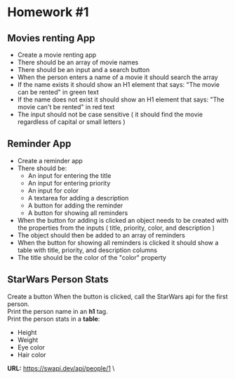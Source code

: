 # Homework #1 

## Movies renting App

* Create a movie renting app
* There should be an array of movie names
* There should be an input and a search button
* When the person enters a name of a movie it should search the array
* If the name exists it should show an H1 element that says: "The movie can be rented" in green text
* If the name does not exist it should show an H1 element that says: "The movie can't be rented" in red text
* The input should not be case sensitive ( it should find the movie regardless of capital or small letters )

## Reminder App

* Create a reminder app
* There should be:
    * An input for entering the title
    * An input for entering priority
    * An input for color
    * A textarea for adding a description
    * A button for adding the reminder
    * A button for showing all reminders
* When the button for adding is clicked an object needs to be created with the properties from the inputs ( title,
  priority, color, and description )
* The object should then be added to an array of reminders
* When the button for showing all reminders is clicked it should show a table with title, priority, and description
  columns
* The title should be the color of the "color" property

## StarWars Person Stats

Create a button
When the button is clicked, call the StarWars api for the first person. \
Print the person name in an **h1** tag. \
Print the person stats in a **table**:

* Height
* Weight
* Eye color
* Hair color

**URL:** https://swapi.dev/api/people/1 \
